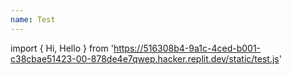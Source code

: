 ```yaml
---
name: Test
---
```


import { Hi, Hello } from 'https://516308b4-9a1c-4ced-b001-c38cbae51423-00-878de4e7qwep.hacker.replit.dev/static/test.js'

<Hi></Hi>

<Hello></Hello>
